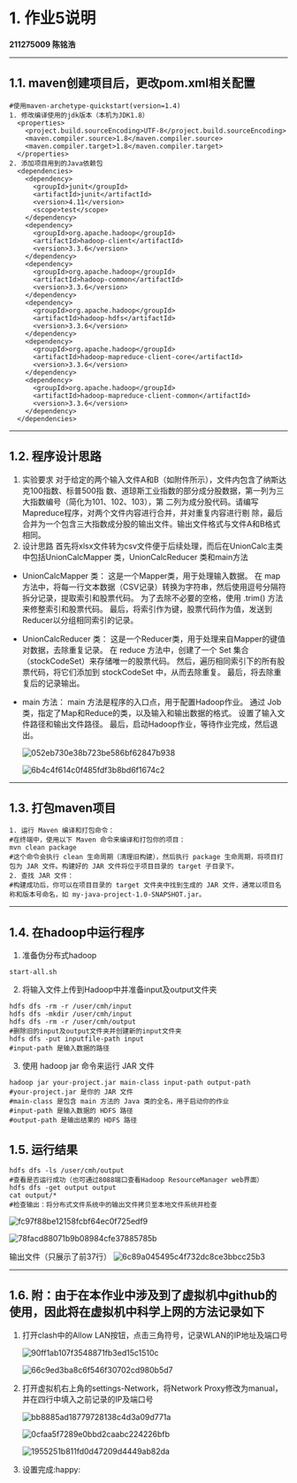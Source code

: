 # 1. 作业5说明

**211275009 陈铭浩**

---

## 1.1. maven创建项目后，更改pom.xml相关配置
```
#使用maven-archetype-quickstart(version=1.4)
1. 修改编译使用的jdk版本（本机为JDK1.8）
  <properties>
    <project.build.sourceEncoding>UTF-8</project.build.sourceEncoding>
    <maven.compiler.source>1.8</maven.compiler.source>
    <maven.compiler.target>1.8</maven.compiler.target>
  </properties>
2. 添加项目用到的Java依赖包
  <dependencies>
    <dependency>
      <groupId>junit</groupId>
      <artifactId>junit</artifactId>
      <version>4.11</version>
      <scope>test</scope>
    </dependency>
    <dependency>
      <groupId>org.apache.hadoop</groupId>
      <artifactId>hadoop-client</artifactId>
      <version>3.3.6</version>
    </dependency>
    <dependency>
      <groupId>org.apache.hadoop</groupId>
      <artifactId>hadoop-common</artifactId>
      <version>3.3.6</version>
    </dependency>
    <dependency>
      <groupId>org.apache.hadoop</groupId>
      <artifactId>hadoop-hdfs</artifactId>
      <version>3.3.6</version>
    </dependency>
    <dependency>
      <groupId>org.apache.hadoop</groupId>
      <artifactId>hadoop-mapreduce-client-core</artifactId>
      <version>3.3.6</version>
    </dependency>
    <dependency>
      <groupId>org.apache.hadoop</groupId>
      <artifactId>hadoop-mapreduce-client-common</artifactId>
      <version>3.3.6</version>
    </dependency>
  </dependencies>
```

---

## 1.2. 程序设计思路
1. 实验要求
对于给定的两个输⼊⽂件A和B（如附件所示），⽂件内包含了纳斯达克100指数、标普500指
数、道琼斯⼯业指数的部分成分股数据，第⼀列为三⼤指数编号（简化为101、102、103），第
⼆列为成分股代码。请编写Mapreduce程序，对两个⽂件内容进⾏合并，并对重复内容进⾏剔
除，最后合并为⼀个包含三⼤指数成分股的输出⽂件。输出⽂件格式与⽂件A和B格式相同。
2. 设计思路
首先将xlsx文件转为csv文件便于后续处理，而后在UnionCalc主类中包括UnionCalcMapper 类，UnionCalcReducer 类和main方法
- UnionCalcMapper 类：
  这是一个Mapper类，用于处理输入数据。
  在 map 方法中，将每一行文本数据（CSV记录）转换为字符串，然后使用逗号分隔符拆分记录，提取索引和股票代码。
  为了去除不必要的空格，使用 .trim() 方法来修整索引和股票代码。
  最后，将索引作为键，股票代码作为值，发送到Reducer以分组相同索引的记录。

- UnionCalcReducer 类：
  这是一个Reducer类，用于处理来自Mapper的键值对数据，去除重复记录。
  在 reduce 方法中，创建了一个 Set 集合（stockCodeSet）来存储唯一的股票代码。
  然后，遍历相同索引下的所有股票代码，将它们添加到 stockCodeSet 中，从而去除重复。
  最后，将去除重复后的记录输出。

- main 方法：
  main 方法是程序的入口点，用于配置Hadoop作业。
  通过 Job 类，指定了Map和Reduce的类，以及输入和输出数据的格式。
  设置了输入文件路径和输出文件路径。
  最后，启动Hadoop作业，等待作业完成，然后退出。

  ![052eb730e38b723be586bf62847b938](G:\NJU_课程!!!!!!!!\金融大数据处理技术\FBDP2023\homework5\052eb730e38b723be586bf62847b938.png)
  
  ![6b4c4f614c0f485fdf3b8bd6f1674c2](G:\NJU_课程!!!!!!!!\金融大数据处理技术\FBDP2023\homework5\6b4c4f614c0f485fdf3b8bd6f1674c2.png)

---

## 1.3. 打包maven项目

```
1. 运行 Maven 编译和打包命令：
#在终端中，使用以下 Maven 命令来编译和打包你的项目：
mvn clean package
#这个命令会执行 clean 生命周期（清理旧构建），然后执行 package 生命周期，将项目打包为 JAR 文件。构建好的 JAR 文件将位于项目目录的 target 子目录下。
2. 查找 JAR 文件：
#构建成功后，你可以在项目目录的 target 文件夹中找到生成的 JAR 文件，通常以项目名称和版本号命名，如 my-java-project-1.0-SNAPSHOT.jar。
```

---

## 1.4. 在hadoop中运行程序
1. 准备伪分布式hadoop
```
start-all.sh
```
2. 将输入文件上传到Hadoop中并准备input及output文件夹
```
hdfs dfs -rm -r /user/cmh/input
hdfs dfs -mkdir /user/cmh/input
hdfs dfs -rm -r /user/cmh/output
#删除旧的input及output文件夹并创建新的input文件夹
hdfs dfs -put inputfile-path input
#input-path 是输入数据的路径
```
3. 使用 hadoop jar 命令来运行 JAR 文件
```
hadoop jar your-project.jar main-class input-path output-path
#your-project.jar 是你的 JAR 文件
#main-class 是包含 main 方法的 Java 类的全名，用于启动你的作业
#input-path 是输入数据的 HDFS 路径
#output-path 是输出结果的 HDFS 路径
```

## 1.5. 运行结果

```
hdfs dfs -ls /user/cmh/output
#查看是否运行成功（也可通过8088端口查看Hadoop ResourceManager web界面）
hdfs dfs -get output output
cat output/*
#检查输出：将分布式文件系统中的输出文件拷贝至本地文件系统并检查
```
![fc97f88be12158fcbf64ec0f725edf9](G:\NJU_课程!!!!!!!!\金融大数据处理技术\FBDP2023\homework5\fc97f88be12158fcbf64ec0f725edf9-1698156577895-6.png)

![78facd88071b9b08984cfe37885785b](G:\NJU_课程!!!!!!!!\金融大数据处理技术\FBDP2023\homework5\78facd88071b9b08984cfe37885785b.png)

输出文件（只展示了前37行）
![6c89a045495c4f732dc8ce3bbcc25b3](G:\NJU_课程!!!!!!!!\金融大数据处理技术\FBDP2023\homework5\6c89a045495c4f732dc8ce3bbcc25b3.png)

---

## 1.6. 附：由于在本作业中涉及到了虚拟机中github的使用，因此将在虚拟机中科学上网的方法记录如下

1. 打开clash中的Allow LAN按钮，点击三角符号，记录WLAN的IP地址及端口号

   ![90ff1ab107f3548871fb3ed15c1510c](G:\NJU_课程!!!!!!!!\金融大数据处理技术\FBDP2023\homework5\90ff1ab107f3548871fb3ed15c1510c.png)

   ![66c9ed3ba8c6f546f30702cd980b5d7](G:\NJU_课程!!!!!!!!\金融大数据处理技术\FBDP2023\homework5\66c9ed3ba8c6f546f30702cd980b5d7.png)

   

2. 打开虚拟机右上角的settings-Network，将Network Proxy修改为manual，并在四行中填入之前记录的IP及端口号

   ![bb8885ad18779728138c4d3a09d771a](G:\NJU_课程!!!!!!!!\金融大数据处理技术\FBDP2023\homework5\bb8885ad18779728138c4d3a09d771a.png)

   ![0cfaa5f7289e0bbd2caabc224226bfb](G:\NJU_课程!!!!!!!!\金融大数据处理技术\FBDP2023\homework5\0cfaa5f7289e0bbd2caabc224226bfb.png)

   ![1955251b811fd0d47209d4449ab82da](G:\NJU_课程!!!!!!!!\金融大数据处理技术\FBDP2023\homework5\1955251b811fd0d47209d4449ab82da.png)

3. 设置完成:happy: